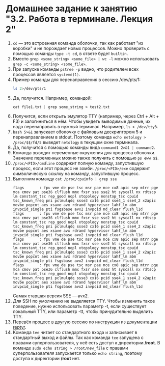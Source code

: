 # Домашнее задание к занятию "3.2. Работа в терминале. Лекция 2"

1. `cd` — это встроенная команда оболочки, так как работает "из коробки" и не порождает новых процессов. Можно проверить с помощью команды `type -t cd`, в ответе будет `builtin`.
2. Вместо `grep <some_string> <some_file> | wc -l` можно использовать `grep -c <some_string> <some_file>`.
3. При запуске команды `pstree -p` видно, что родителем всех процессов является `systemd(1)`.
4. Пример команды для перенаправления в сессию /dev/pts/1:
   ```bash
   ls 2>/dev/pts/1
   ```
5. Да, получится. Например, командой: 
    ```
    cat file1.txt | grep some_string > test2.txt
    ```
6. Получится, если открыть эмулятор TTY (например, через Ctrl + Alt + F3) и залогиниться в нём. Чтобы увидеть выводимые данные, их надо перенаправить в нужный терминал. Например, `ls > /dev/tty3`.
7. `bash 5>&1` запускает оболочку с файловым дескриптором 5 и перенаправлением в stdout. Поэтому команда `echo netology > /proc/$$/fd/5` выведет `netology` в текущем окне терминала.   
8. Да, получится с помощью команды вида `command1 2>&1 | command2`.
9. Команда выводит переменные окружения для процесса оболочки. Значение переменных можно также получить с помощью `ps eww $$`.
10. `/proc/<PID>/cmdline` содержит полную команду, запустившую процесс, если этот процесс не зомби. `/proc/<PID>/exe` содержит символическую ссылку на команду, запустившую процесс.
11. Выполним команду `cat /proc/cpuinfo | grep sse`
    ```
    flags		: fpu vme de pse tsc msr pae mce cx8 apic sep mtrr pge mca cmov pat pse36 clflush mmx fxsr sse sse2 ht syscall nx rdtscp lm constant_tsc rep_good nopl xtopology nonstop_tsc cpuid tsc_known_freq pni pclmulqdq ssse3 cx16 pcid sse4_1 sse4_2 x2apic movbe popcnt aes xsave avx rdrand hypervisor lahf_lm abm invpcid_single pti fsgsbase avx2 invpcid md_clear flush_l1d
    flags		: fpu vme de pse tsc msr pae mce cx8 apic sep mtrr pge mca cmov pat pse36 clflush mmx fxsr sse sse2 ht syscall nx rdtscp lm constant_tsc rep_good nopl xtopology nonstop_tsc cpuid tsc_known_freq pni pclmulqdq ssse3 cx16 pcid sse4_1 sse4_2 x2apic movbe popcnt aes xsave avx rdrand hypervisor lahf_lm abm invpcid_single pti fsgsbase avx2 invpcid md_clear flush_l1d
    flags		: fpu vme de pse tsc msr pae mce cx8 apic sep mtrr pge mca cmov pat pse36 clflush mmx fxsr sse sse2 ht syscall nx rdtscp lm constant_tsc rep_good nopl xtopology nonstop_tsc cpuid tsc_known_freq pni pclmulqdq ssse3 cx16 pcid sse4_1 sse4_2 x2apic movbe popcnt aes xsave avx rdrand hypervisor lahf_lm abm invpcid_single pti fsgsbase avx2 invpcid md_clear flush_l1d
    flags		: fpu vme de pse tsc msr pae mce cx8 apic sep mtrr pge mca cmov pat pse36 clflush mmx fxsr sse sse2 ht syscall nx rdtscp lm constant_tsc rep_good nopl xtopology nonstop_tsc cpuid tsc_known_freq pni pclmulqdq ssse3 cx16 pcid sse4_1 sse4_2 x2apic movbe popcnt aes xsave avx rdrand hypervisor lahf_lm abm invpcid_single pti fsgsbase avx2 invpcid md_clear flush_l1d
    ```
    Самая старшая версия SSE — avx2.
12. Для SSH по умолчанию не выделяется TTY. Чтобы изменить такое поведение, нужно использовать параметр -t, если существует локальный TTY, или параметр -tt, чтобы принудительно выделить TTY.
13. Перевёл процесс в другую сессию по инструкции из [документации reptyr](https://github.com/nelhage/reptyr#typical-usage-pattern). 
14. Команда `tee` читает со стандартного входа и записывает в стандартный выход и файлы. Так как команда `tee` запущена с правами суперпользователя, у неё есть доступ к директории **/root**. В команде `sudo echo string > /root/new_file` с правами суперпользователя запускается только `echo string`, поэтому доступа к директории **/root** нет.
